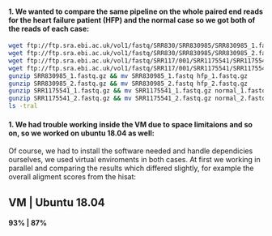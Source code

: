 #### 1. We wanted to compare the same pipeline on the whole paired end reads for the heart failure patient (HFP) and the normal case so we got both of the reads of each case:

```bash
wget ftp://ftp.sra.ebi.ac.uk/vol1/fastq/SRR830/SRR830985/SRR830985_1.fastq.gz # hfp_read1
wget ftp://ftp.sra.ebi.ac.uk/vol1/fastq/SRR830/SRR830985/SRR830985_2.fastq.gz # hfp_read2
wget ftp://ftp.sra.ebi.ac.uk/vol1/fastq/SRR117/001/SRR1175541/SRR1175541_1.fastq.gz # normal_read1
wget ftp://ftp.sra.ebi.ac.uk/vol1/fastq/SRR117/001/SRR1175541/SRR1175541_2.fastq.gz #normal_read2
gunzip SRR830985_1.fastq.gz && mv SRR830985_1.fastq hfp_1.fastq.gz
gunzip SRR830985_2.fastq.gz && mv SRR830985_2.fastq hfp_2.fastq.gz
gunzip SRR1175541_1.fastq.gz && mv SRR1175541_1.fastq.gz normal_1.fastq
gunzip SRR1175541_2.fastq.gz && mv SRR1175541_2.fastq.gz normal_2.fastq
ls -tral
```
#### 1. We had trouble working inside the VM due to space limitaions and so on, so we worked on ubuntu 18.04 as well:
Of course, we had to install the software needed and handle dependicies ourselves, we used virtual enviroments in both cases.
At first we working in parallel and comparing the results which differed slightly, for example the overall aligment scores from the hisat:

VM | Ubuntu 18.04
-------------------
#### 93% |  87% 

